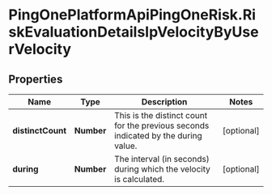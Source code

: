 # PingOnePlatformApiPingOneRisk.RiskEvaluationDetailsIpVelocityByUserVelocity

## Properties

Name | Type | Description | Notes
------------ | ------------- | ------------- | -------------
**distinctCount** | **Number** | This is the distinct count for the previous seconds indicated by the during value. | [optional] 
**during** | **Number** | The interval (in seconds) during which the velocity is calculated. | [optional] 


